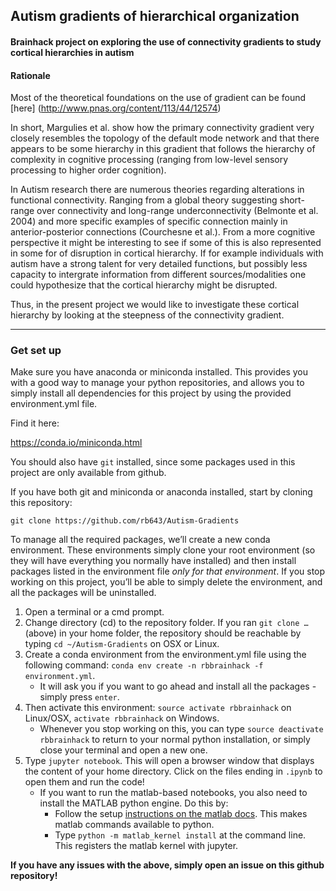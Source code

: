 ## Autism gradients of hierarchical organization

#### Brainhack project on exploring the use of connectivity gradients to study cortical hierarchies in autism

#### Rationale
Most of the theoretical foundations on the use of gradient can be found [here] (http://www.pnas.org/content/113/44/12574) 

In short, Margulies et al. show how the primary connectivity gradient very closely resembles the topology of the default mode network and that there appears to be some hierarchy in this gradient that follows the hierarchy of complexity in cognitive processing (ranging from low-level sensory processing to higher order cognition).

In Autism research there are numerous theories regarding alterations in functional connectivity. Ranging from a global theory suggesting short-range over connectivity and long-range underconnectivity (Belmonte et al. 2004) and more specific examples of specific connection mainly in anterior-posterior connections (Courchesne et al.). From a more cognitive perspective it might be interesting to see if some of this is also represented in some for of disruption in cortical hierarchy. If for example individuals with autism have a strong talent for very detailed functions, but possibly less capacity to intergrate information from different sources/modalities one could hypothesize that the cortical hierarchy might be disrupted.

Thus, in the present project we would like to investigate these cortical hierarchy by looking at the steepness of the connectivity gradient. 

---

### Get set up
Make sure you have anaconda or miniconda installed. This provides you with a good way to manage your python repositories, and allows you to simply install all dependencies for this project by using the provided environment.yml file.

Find it here:

https://conda.io/miniconda.html

You should also have `git` installed, since some packages used in this project are only available from github.

If you have both git and miniconda or anaconda installed, start by cloning this repository:

`git clone https://github.com/rb643/Autism-Gradients`

To manage all the required packages, we’ll create a new conda environment. These environments simply clone your root environment (so they will have everything you normally have installed) and then install packages listed in the environment file _only for that environment_. If you stop working on this project, you’ll be able to simply delete the environment, and all the packages will be uninstalled.

1. Open a terminal or a cmd prompt.
2. Change directory (cd) to the repository folder. If you ran `git clone …` (above) in your home folder, the repository should be reachable by typing `cd ~/Autism-Gradients` on OSX or Linux.
3. Create a conda environment from the environment.yml file using the following command: `conda env create -n rbbrainhack -f environment.yml`.
    - It will ask you if you want to go ahead and install all the packages - simply press `enter`.
4. Then activate this environment: `source activate rbbrainhack` on Linux/OSX, `activate rbbrainhack` on Windows.
    - Whenever you stop working on this, you can type `source deactivate rbbrainhack` to return to your normal python installation, or simply close your terminal and open a new one.
5. Type `jupyter notebook`. This will open a browser window that displays the content of your home directory. Click on the files ending in `.ipynb` to open them and run the code!
    - If you want to run the matlab-based notebooks, you also need to install the MATLAB python engine. Do this by:
        - Follow the setup [instructions on the matlab docs](https://uk.mathworks.com/help/matlab/matlab_external/install-the-matlab-engine-for-python.html). This makes matlab commands available to python.
        - Type `python -m matlab_kernel install` at the command line. This registers the matlab kernel with jupyter.

__If you have any issues with the above, simply open an issue on this github repository!__

